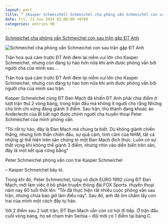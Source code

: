 ```yaml
---
layout: post
title: " [Kasper Schmeichel] Schmeichel cha phỏng vấn Schmeichel con sau trận gặp ĐT Anh"
date: Fri, 21 Jun 2024 02:00:00 +0700
categories: entries VN
---
```

[Schmeichel cha phỏng vấn Schmeichel con sau trận gặp ĐT Anh](https://bongda24h.vn/video/schmeichel-cha-phong-van-schmeichel-con-363-391227.html)

![Schmeichel cha phỏng vấn Schmeichel con sau trận gặp ĐT Anh](https://static.bongda24h.vn/medias/standard/2024/06/21/schmeichel-2106115816.jpeg)

Trận hoà quả cảm trước ĐT Anh đem lại niềm vui lớn cho Kasper Schmeichel, nhưng còn đáng tự hào hơn nữa khi anh được phỏng vấn bởi người cha của mình sau ...

Trận hoà quả cảm trước ĐT Anh đem lại niềm vui lớn cho Kasper Schmeichel, nhưng còn đáng tự hào hơn nữa khi anh được phỏng vấn bởi người cha của mình sau trận.

Kasper Schmeichel cùng ĐT Đan Mạch đã khiến ĐT Anh phải chia điểm ở lượt trận thứ 2 vòng bảng, trong trận đấu mà không ít người cho rằng Những chú lính chì xứng đáng giành 3 điểm. Sau trận, thủ thành đang khoác áo Anderlecht của Bỉ bất ngờ được chính người cha huyền thoại Peter Schmeichel của mình phỏng vấn.

“Tôi rất tự hào, đây là Đan Mạch mà chúng ta biết. Dù không giành chiến thắng, nhưng tinh thần chiến đấu, sự quả cảm, tình cảm của NHM, tất cả những gì thể hiện trên sân chứng tỏ một Đan Mạch đích thực. Luôn có sự thất vọng khi không thể giành 3 điểm, nhưng nhìn vào diễn biến trên sân, đây là một kết quả công bằng”

Peter Schmeichel phỏng vấn con trai Kasper Schmeichel

– Kasper Schmeichel bày tỏ.

Trong khi đó, Peter Schmeichel, từng vô địch EURO 1992 cùng ĐT Đan Mạch, mới làm việc ở bộ phận truyền thông đài FOX Sports. Huyền thoại năm nay 60 tuổi thốt lên: “Tôi đã thực hiện rất nhiều cuộc phỏng vấn sau trận, nhưng chưa bao giờ làm điều này”. Sau đó, anh đã ôm chầm lấy con trai của mình một cách đầy tự hào.

Với 2 điểm sau 2 lượt trận, ĐT Đan Mạch vẫn còn cơ hội đi tiếp. Ở trận đấu cuối vòng bảng, họ sẽ chạm trán Serbia – đội mới có 1 điểm tại bảng C.

